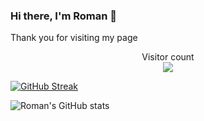 ### Hi there, I'm Roman 👋

Thank you for visiting my page

<p align="center"> 
  Visitor count<br>
  <img src="https://profile-counter.glitch.me/romankhadka/count.svg" />
</p>

[![GitHub Streak](https://github-readme-streak-stats.herokuapp.com?user=romankhadka&theme=dark)](https://git.io/streak-stats)

![Roman's GitHub stats](https://github-readme-stats.vercel.app/api?username=romankhadka&hide=&show=prs_merged&theme=transparent&include_all_commits=true&show_icons=true)

